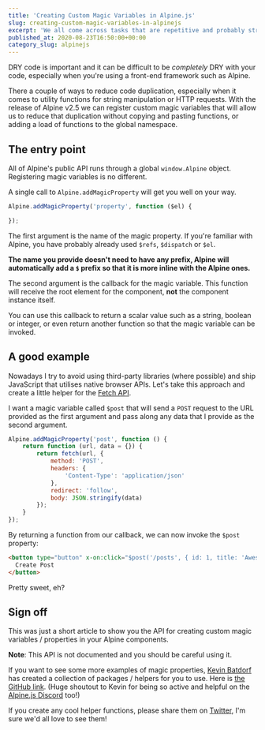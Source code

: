 ```yaml
---
title: 'Creating Custom Magic Variables in Alpine.js'
slug: creating-custom-magic-variables-in-alpinejs
excerpt: 'We all come across tasks that are repetitive and probably struggle to find ways of making them more re-usable in our Alpine components. Since v2.5 we can register custom magic variables that can help us out with that.'
published_at: 2020-08-23T16:50:00+00:00
category_slug: alpinejs
---
```

DRY code is important and it can be difficult to be _completely_ DRY with your code, especially when you're using a front-end framework such as Alpine. 

There a couple of ways to reduce code duplication, especially when it comes to utility functions for string manipulation or HTTP requests. With the release of Alpine v2.5 we can register custom magic variables that will allow us to reduce that duplication without copying and pasting functions, or adding a load of functions to the global namespace.

## The entry point

All of Alpine's public API runs through a global `window.Alpine` object. Registering magic variables is no different.

A single call to `Alpine.addMagicProperty` will get you well on your way.

```js
Alpine.addMagicProperty('property', function ($el) {

});
```

The first argument is the name of the magic property. If you're familiar with Alpine, you have probably already used `$refs`, `$dispatch` or `$el`.

**The name you provide doesn't need to have any prefix, Alpine will automatically add a `$` prefix so that it is more inline with the Alpine ones.**

The second argument is the callback for the magic variable. This function will receive the root element for the component, **not** the component instance itself.

You can use this callback to return a scalar value such as a string, boolean or integer, or even return another function so that the magic variable can be invoked.

## A good example

Nowadays I try to avoid using third-party libraries (where possible) and ship JavaScript that utilises native browser APIs. Let's take this approach and create a little helper for the [Fetch API](https://developer.mozilla.org/en-US/docs/Web/API/Fetch_API).

I want a magic variable called `$post` that will send a `POST` request to the URL provided as the first argument and pass along any data that I provide as the second argument.

```js
Alpine.addMagicProperty('post', function () {
    return function (url, data = {}) {
        return fetch(url, {
            method: 'POST',
            headers: {
                'Content-Type': 'application/json'
            },
            redirect: 'follow',
            body: JSON.stringify(data)
        });
    }
});
```

By returning a function from our callback, we can now invoke the `$post` property:

```html
<button type="button" x-on:click="$post('/posts', { id: 1, title: 'Awesome New Post' })">
  Create Post
</button>
```

Pretty sweet, eh?

## Sign off

This was just a short article to show you the API for creating custom magic variables / properties in your Alpine components.

**Note**: This API is not documented and you should be careful using it.

If you want to see some more examples of magic properties, [Kevin Batdorf](https://twitter.com/kevinbatdorf) has created a collection of packages  / helpers for you to use. Here is [the GitHub link](https://github.com/KevinBatdorf/alpine-magic-helpers). (Huge shoutout to Kevin for being so active and helpful on the [Alpine.js Discord](https://discord.com/invite/snmCYk3) too!)

If you create any cool helper functions, please share them on [Twitter](https://twitter.com/ryangjchandler), I'm sure we'd all love to see them!